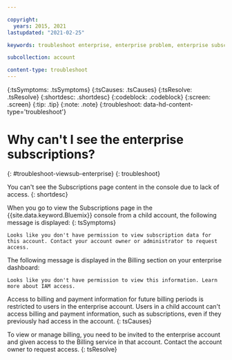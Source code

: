 ```yaml
---

copyright:
  years: 2015, 2021
lastupdated: "2021-02-25"

keywords: troubleshoot enterprise, enterprise problem, enterprise subscriptions, enterprise permissions, enterprise access

subcollection: account

content-type: troubleshoot
---
```


{:tsSymptoms: .tsSymptoms}
{:tsCauses: .tsCauses}
{:tsResolve: .tsResolve}
{:shortdesc: .shortdesc}
{:codeblock: .codeblock}
{:screen: .screen}
{:tip: .tip}
{:note: .note}
{:troubleshoot: data-hd-content-type='troubleshoot'}

# Why can't I see the enterprise subscriptions?
{: #troubleshoot-viewsub-enterprise}
{: troubleshoot}

You can't see the Subscriptions page content in the console due to lack of access.
{: shortdesc}

When you go to view the Subscriptions page in the {{site.data.keyword.Bluemix}} console from a child account, the following message is displayed:
{: tsSymptoms}

`Looks like you don't have permission to view subscription data for this account. Contact your account owner or administrator to request access.`

The following message is displayed in the Billing section on your enterprise dashboard:

`Looks like you don't have permission to view this information. Learn more about IAM access.`

Access to billing and payment information for future billing periods is restricted to users in the enterprise account. Users in a child account can't access billing and payment information, such as subscriptions, even if they previously had access in the account.
{: tsCauses}

To view or manage billing, you need to be invited to the enterprise account and given access to the Billing service in that account. Contact the account owner to request access.
{: tsResolve}
